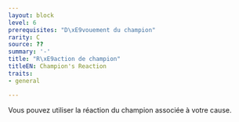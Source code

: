```yaml
---
layout: block
level: 6
prerequisites: "D\xE9vouement du champion"
rarity: C
source: ??
summary: '-'
title: "R\xE9action de champion"
titleEN: Champion's Reaction
traits:
- general

---
```


<p>Vous pouvez utiliser la réaction du champion associée à votre cause.</p>